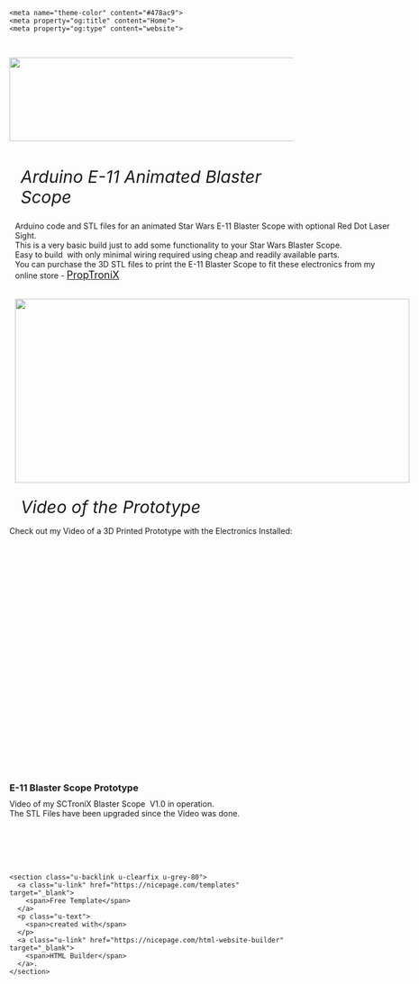 <style>
.u-section-1 .u-sheet-1 {
  min-height: 209px;
}

.u-section-1 .u-image-1 {
  width: 662px;
  height: 149px;
  margin: 30px auto;
}

@media (max-width: 767px) {
  .u-section-1 .u-sheet-1 {
    min-height: 182px;
  }

  .u-section-1 .u-image-1 {
    width: 540px;
    height: 122px;
  }
}

@media (max-width: 575px) {
  .u-section-1 .u-sheet-1 {
    min-height: 137px;
  }

  .u-section-1 .u-image-1 {
    width: 340px;
    height: 77px;
  }
}.u-section-2 .u-sheet-1 {
  min-height: 52px;
}

.u-section-2 .u-text-1 {
  font-size: 1.875rem;
  font-style: italic;
  margin: 15px auto 15px 20px;
}

@media (max-width: 1199px) {
  .u-section-2 .u-text-1 {
    font-weight: normal;
  }
}.u-section-3 .u-sheet-1 {
  min-height: 533px;
}

.u-section-3 .u-layout-wrap-1 {
  width: 1100px;
  margin: 0 auto 10px;
}

.u-section-3 .u-layout-cell-1 {
  min-height: 132px;
}

.u-section-3 .u-container-layout-1 {
  padding: 10px;
}

.u-section-3 .u-text-1 {
  margin: 0 auto 0 0;
}

.u-section-3 .u-btn-1 {
  background-image: none;
  font-size: 1.125rem;
  padding: 0;
}

.u-section-3 .u-layout-cell-2 {
  min-height: 391px;
}

.u-section-3 .u-container-layout-2 {
  padding: 10px;
}

.u-section-3 .u-image-1 {
  width: 750px;
  height: 350px;
  margin: 12px auto 0;
}

@media (max-width: 1199px) {
  .u-section-3 .u-sheet-1 {
    min-height: 492px;
  }

  .u-section-3 .u-layout-wrap-1 {
    width: 940px;
  }

  .u-section-3 .u-layout-cell-1 {
    min-height: 113px;
  }

  .u-section-3 .u-layout-cell-2 {
    min-height: 334px;
  }
}

@media (max-width: 991px) {
  .u-section-3 .u-sheet-1 {
    min-height: 396px;
  }

  .u-section-3 .u-layout-wrap-1 {
    width: 720px;
  }

  .u-section-3 .u-layout-cell-1 {
    min-height: 100px;
  }

  .u-section-3 .u-layout-cell-2 {
    min-height: 256px;
  }

  .u-section-3 .u-image-1 {
    width: 700px;
    height: 327px;
  }
}

@media (max-width: 767px) {
  .u-section-3 .u-sheet-1 {
    min-height: 329px;
  }

  .u-section-3 .u-layout-wrap-1 {
    width: 540px;
  }

  .u-section-3 .u-layout-cell-2 {
    min-height: 192px;
  }

  .u-section-3 .u-image-1 {
    width: 520px;
    height: 243px;
  }
}

@media (max-width: 575px) {
  .u-section-3 .u-sheet-1 {
    min-height: 254px;
  }

  .u-section-3 .u-layout-wrap-1 {
    width: 340px;
  }

  .u-section-3 .u-layout-cell-2 {
    min-height: 121px;
  }

  .u-section-3 .u-image-1 {
    width: 320px;
    height: 150px;
  }
}.u-section-4 .u-sheet-1 {
  min-height: 52px;
}

.u-section-4 .u-text-1 {
  font-size: 1.875rem;
  font-style: italic;
  margin: 15px auto 15px 20px;
}

@media (max-width: 1199px) {
  .u-section-4 .u-text-1 {
    font-weight: normal;
  }
}.u-section-5 .u-sheet-1 {
  min-height: 45px;
}

.u-section-5 .u-text-1 {
  margin: 0 20px 17px;
}

@media (max-width: 1199px) {
  .u-section-5 .u-text-1 {
    margin-left: 0;
    margin-right: 0;
  }
} .u-section-6 {
  background-image: none;
}

.u-section-6 .u-sheet-1 {
  min-height: 538px;
}

.u-section-6 .u-video-1 {
  height: 380px;
  width: 640px;
  margin: 20px auto 0;
}

.u-section-6 .embed-responsive-1 {
  position: absolute;
}

.u-section-6 .u-text-1 {
  margin: 10px auto 0;
}

.u-section-6 .u-text-2 {
  width: 680px;
  margin: 10px auto 15px;
}

@media (max-width: 767px) {
  .u-section-6 .u-sheet-1 {
    min-height: 549px;
  }

  .u-section-6 .u-video-1 {
    height: 300px;
    margin-right: initial;
    margin-left: initial;
    width: auto;
  }

  .u-section-6 .u-text-1 {
    margin-left: 0;
  }

  .u-section-6 .u-text-2 {
    width: 540px;
  }
}

@media (max-width: 575px) {
  .u-section-6 .u-sheet-1 {
    min-height: 473px;
  }

  .u-section-6 .u-video-1 {
    height: 190px;
    width: auto;
    margin-right: initial;
    margin-left: initial;
  }

  .u-section-6 .u-text-2 {
    width: 340px;
  }
}
</style>


    <meta name="theme-color" content="#478ac9">
    <meta property="og:title" content="Home">
    <meta property="og:type" content="website">
  <meta data-intl-tel-input-cdn-path="intlTelInput/"></head>
  <body class="u-body u-xl-mode" data-lang="en">
    <section class="u-clearfix u-section-1" id="sec-0086">
      <div class="u-clearfix u-sheet u-valign-middle u-sheet-1">
        <img class="u-align-center u-image u-image-default u-image-1" src="images/Shop_Logo_New.png" alt="" data-image-width="581" data-image-height="131">
      </div>
    </section>
    <section class="u-align-center u-clearfix u-section-2" id="sec-c620">
      <div class="u-clearfix u-sheet u-sheet-1">
        <h1 class="u-align-left u-custom-font u-font-raleway u-text u-text-default u-text-1">Arduino E-11 Animated Blaster Scope</h1>
      </div>
    </section>
    <section class="u-clearfix u-section-3" id="sec-1342">
      <div class="u-clearfix u-sheet u-sheet-1">
        <div class="u-clearfix u-layout-wrap u-layout-wrap-1">
          <div class="u-gutter-0 u-layout">
            <div class="u-layout-col">
              <div class="u-container-style u-layout-cell u-size-30 u-layout-cell-1">
                <div class="u-container-layout u-valign-top u-container-layout-1">
                  <p class="u-text u-text-default u-text-1"> Arduino code and STL files for an animated Star Wars E-11 Blaster Scope with optional Red Dot Laser Sight. <br>This is a very basic build just to add some functionality to your Star Wars Blaster Scope.<br>Easy to build&nbsp; with only minimal wiring required using cheap and readily available parts.&nbsp;<br>You can purchase the 3D STL files to print the E-11 Blaster Scope to fit these electronics from my online&nbsp;store - <a href="https://proptronix.co.uk/prop_stl_files/e-11-blaster-scope-stl" class="u-active-none u-border-none u-btn u-button-link u-button-style u-hover-none u-none u-text-palette-1-base u-btn-1" target="_blank">PropTroniX</a>
                  </p>
                </div>
              </div>
              <div class="u-container-style u-layout-cell u-size-30 u-layout-cell-2">
                <div class="u-container-layout u-container-layout-2">
                  <img class="u-align-center u-border-5 u-border-palette-2-base u-image u-image-round u-radius-20 u-image-1" src="images/Scope_Elecronics_1.png" alt="" data-image-width="750" data-image-height="348">
                </div>
              </div>
            </div>
          </div>
        </div>
      </div>
    </section>
    <section class="u-align-center u-clearfix u-section-4" id="carousel_26b5">
      <div class="u-clearfix u-sheet u-sheet-1">
        <h1 class="u-align-left u-custom-font u-font-raleway u-text u-text-default u-text-1">Video of the Prototype</h1>
      </div>
    </section>
    <section class="u-clearfix u-section-5" id="sec-5d33">
      <div class="u-clearfix u-sheet u-sheet-1">
        <p class="u-text u-text-1"> Check out my Video of a 3D Printed Prototype with the Electronics Installed:</p>
      </div>
    </section>
    <section class="u-align-center u-clearfix u-white u-section-6" id="sec-7424">
      <div class="u-clearfix u-sheet u-sheet-1">
        <div class="u-align-left u-border-5 u-border-palette-2-base u-expanded-width-sm u-expanded-width-xs u-video u-video-contain u-video-1">
          <div class="embed-responsive embed-responsive-1">
            <iframe style="position: absolute;top: 0;left: 0;width: 100%;height: 100%;" class="embed-responsive-item" src="https://www.youtube.com/embed/OtV69T4YZjw?mute=0&amp;showinfo=0&amp;controls=0&amp;start=0" frameborder="0" allowfullscreen=""></iframe>
          </div>
        </div>
        <h3 class="u-text u-text-default u-text-1">E-11 Blaster Scope Prototype</h3>
        <p class="u-text u-text-2"> Video of my SCTroniX Blaster Scope&nbsp; V1.0 in operation.<br>The STL Files have been upgraded since the Video was done.
        </p>
      </div>
    </section>



    <section class="u-backlink u-clearfix u-grey-80">
      <a class="u-link" href="https://nicepage.com/templates" target="_blank">
        <span>Free Template</span>
      </a>
      <p class="u-text">
        <span>created with</span>
      </p>
      <a class="u-link" href="https://nicepage.com/html-website-builder" target="_blank">
        <span>HTML Builder</span>
      </a>.
    </section>

</body></html>
